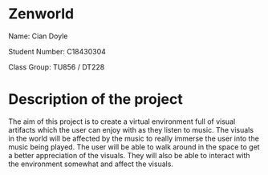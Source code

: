 # Zenworld

Name: Cian Doyle

Student Number: C18430304

Class Group: TU856 / DT228

# Description of the project
The aim of this project is to create a virtual environment full of visual artifacts which the user can enjoy with as they listen to music. 
The visuals in the world will be affected by the music to really immerse the user into the music being played. 
The user will be able to walk around in the space to get a better appreciation  of the visuals. 
They will also be able to interact with the environment somewhat and affect the visuals.
